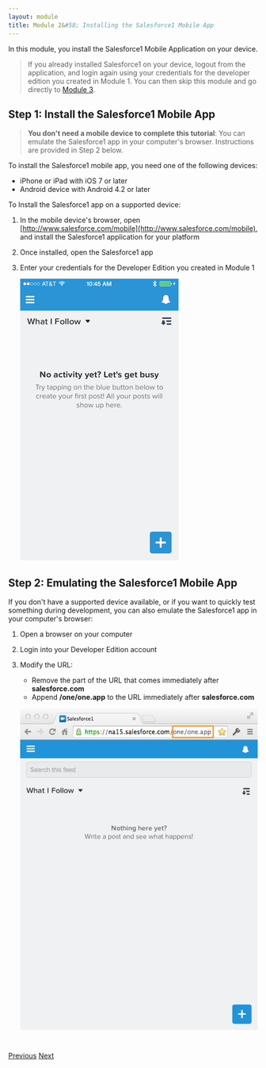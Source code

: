 ```yaml
---
layout: module
title: Module 2&#58; Installing the Salesforce1 Mobile App 
---
```

In this module, you install the Salesforce1 Mobile Application on your device.

> If you already installed Salesforce1 on your device, logout from the application, 
and login again using your credentials for the developer edition you created in Module 1. You can then skip this 
module and go directly to [Module 3](create-expense-object.html).

## Step 1: Install the Salesforce1 Mobile App

> **You don't need a mobile device to complete this tutorial**: You can emulate the Salesforce1 app in your 
computer's browser. Instructions are provided in Step 2 below.

To install the Salesforce1 mobile app, you need one of the following devices:

- iPhone or iPad with iOS 7 or later
- Android device with Android 4.2 or later 

To Install the Salesforce1 app on a supported device:

1. In the mobile device's browser, open [http://www.salesforce.com/mobile](http://www.salesforce.com/mobile), 
and install the Salesforce1 application for your platform
 
1. Once installed, open the Salesforce1 app

1. Enter your credentials for the Developer Edition you created in Module 1


    ![](images/s1_feed.png)


## Step 2: Emulating the Salesforce1 Mobile App

If you don't have a supported device available, or if you want to quickly test something during development, 
you can also emulate the Salesforce1 app in your computer's browser:

1. Open a browser on your computer

1. Login into your Developer Edition account

1. Modify the URL:
    - Remove the part of the URL that comes immediately after **salesforce.com**
    - Append **/one/one.app** to the URL immediately after **salesforce.com**

    ![](images/oneapp.png)


<div class="row" style="margin-top:40px;">
<div class="col-sm-12">
<a href="developer-edition.html" class="btn btn-default"><i class="glyphicon glyphicon-chevron-left"></i> Previous</a>
<a href="create-expense-object.html" class="btn btn-default pull-right">Next <i class="glyphicon 
glyphicon-chevron-right"></i></a>
</div>
</div>
